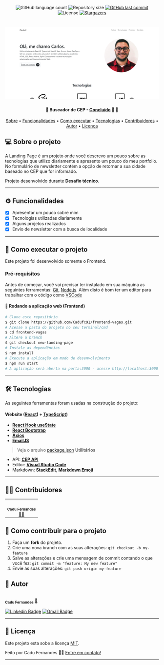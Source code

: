 <p align="center">
  <img alt="GitHub language count" src="https://img.shields.io/github/languages/count/cadufc91/frontend-vagas?color=%2304D361">

  <img alt="Repository size" src="https://img.shields.io/github/repo-size/cadufc91/frontend-vagas">
  
  <a href="https://github.com/cadufc91/frontend-vagas/commits/new-landing-page">
    <img alt="GitHub last commit" src="https://img.shields.io/github/last-commit/cadufc91/frontend-vagas">
  </a>
    
   <img alt="License" src="https://img.shields.io/badge/license-MIT-brightgreen">
   <a href="https://github.com/cadufc91/frontend-vagas/stargazers">
    <img alt="Stargazers" src="https://img.shields.io/github/stars/cadufc91/frontend-vagas?style=social">
  </a>  
 
</p>
<h1 align="center">
    <img alt="Landing Page" title="#LandingPage" src="./src/assets/thumb.png" />
</h1>

<h4 align="center"> 
	🚧  Buscador de CEP - <a href="#">Concluído</a> 🚀 🚧
</h4>

<p align="center">
 <a href="#-sobre-o-projeto">Sobre</a> •
 <a href="#-funcionalidades">Funcionalidades</a> •
 <a href="#-como-executar-o-projeto">Como executar</a> • 
 <a href="#-tecnologias">Tecnologias</a> • 
 <a href="#-contribuidores">Contribuidores</a> • 
 <a href="#-autor">Autor</a> • 
 <a href="#-licença">Licença</a>
</p>


## 💻 Sobre o projeto

A Landing Page é um projeto onde você descrevo um pouco sobre as tecnologias que utilizo diariamente e apresento um pouco do meu portfolio. No formulário de newsletter contém a opção de retornar a sua cidade baseado no CEP que for informado.


Projeto desenvolvido durante **Desafio técnico**.

---

## ⚙️ Funcionalidades

- [x] Apresentar um pouco sobre mim
- [x] Tecnologias utilizadas diariamente
- [x] Alguns projetos realizados
- [x] Envio de newsletter com a busca de localidade

---

## 🚀 Como executar o projeto

Este projeto foi desenvolvido somente o Frontend.

### Pré-requisitos

Antes de começar, você vai precisar ter instalado em sua máquina as seguintes ferramentas:
[Git](https://git-scm.com), [Node.js](https://nodejs.org/en/). 
Além disto é bom ter um editor para trabalhar com o código como [VSCode](https://code.visualstudio.com/)

#### 🧭 Rodando a aplicação web (Frontend)

```bash
# Clone este repositório
$ git clone https://github.com/Cadufc91/frontend-vagas.git
# Acesse a pasta do projeto no seu terminal/cmd
$ cd frontend-vagas
# Altere a branch
$ git checkout new-landing-page
# Instale as dependências
$ npm install
# Execute a aplicação em modo de desenvolvimento
$ npm run start
# A aplicação será aberta na porta:3000 - acesse http://localhost:3000
```

---

## 🛠 Tecnologias

As seguintes ferramentas foram usadas na construção do projeto:

#### **Website**  ([React](https://reactjs.org/))  +  [TypeScript](https://www.typescriptlang.org/))

-   **[React Hook useState](https://pt-br.reactjs.org/docs/hooks-state.html)**
-   **[React Bootstrap](https://react-bootstrap.netlify.app/)**
-   **[Axios](https://github.com/axios/axios)**
-   **[EmailJS](https://www.emailjs.com/)**

> Veja o arquivo  [package.json](https://github.com/cadufc91/Buscador-CEP/blob/master/web/package.json)
**Utilitários**
-   API:  **[CEP API](https://viacep.com.br/)**
-   Editor:  **[Visual Studio Code](https://code.visualstudio.com/)**  
-   Markdown:  **[StackEdit](https://stackedit.io/)**,  **[Markdown Emoji](https://gist.github.com/rxaviers/7360908)**

---

## 👨‍💻 Contribuidores

<table>
  <tr>
    <td align="center"><a href="https://cadufc-portfolio.vercel.app/"><img style="border-radius: 50%;" src="https://avatars.githubusercontent.com/u/92037562?v=4" width="100px;" alt=""/><br /><sub><b>Cadu Fernandes</b></sub></a><br /><a href="https://cadufc-portfolio.vercel.app/">👨‍💻</a></td>
  </tr>
</table>

## 💪 Como contribuir para o projeto

1. Faça um **fork** do projeto.
2. Crie uma nova branch com as suas alterações: `git checkout -b my-feature`
3. Salve as alterações e crie uma mensagem de commit contando o que você fez: `git commit -m "feature: My new feature"`
4. Envie as suas alterações: `git push origin my-feature`

## 🦸 Autor

<a href="https://cadufc-portfolio.vercel.app/">
 <img style="border-radius: 50%;" src="https://avatars.githubusercontent.com/u/92037562?v=4" width="100px;" alt=""/>
 <br />
 <sub><b>Cadu Fernandes</b></sub></a> <a href="https://cadufc-portfolio.vercel.app/">🚀</a>
 <br />

 [![Linkedin Badge](https://img.shields.io/badge/-Cadu-blue?style=flat-square&logo=Linkedin&logoColor=white&link=https://www.linkedin.com/in/carloseduardo-fernandes/)](https://www.linkedin.com/in/carloseduardo-fernandes/) 
[![Gmail Badge](https://img.shields.io/badge/-fernandes.cadu@gmail.com-c14438?style=flat-square&logo=Gmail&logoColor=white&link=mailto:fernandes.cadu@gmail.com)](mailto:fernandes.cadu@gmail.com)

---

## 📝 Licença

Este projeto esta sobe a licença [MIT](./LICENSE).

Feito por Cadu Fernandes 👋🏽 [Entre em contato!](https://www.linkedin.com/in/carloseduardo-fernandes/)

---
